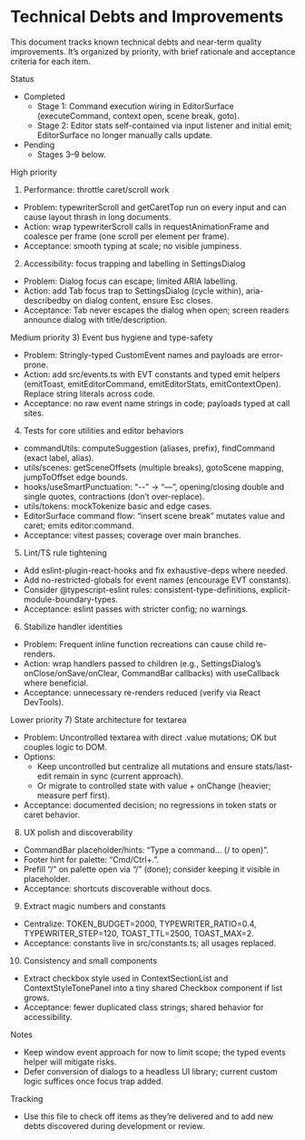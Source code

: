 # Technical Debts and Improvements

This document tracks known technical debts and near-term quality improvements. It’s organized by priority, with brief rationale and acceptance criteria for each item.

Status
- Completed
  - Stage 1: Command execution wiring in EditorSurface (executeCommand, context open, scene break, goto).
  - Stage 2: Editor stats self-contained via input listener and initial emit; EditorSurface no longer manually calls update.
- Pending
  - Stages 3–9 below.

High priority
1) Performance: throttle caret/scroll work
- Problem: typewriterScroll and getCaretTop run on every input and can cause layout thrash in long documents.
- Action: wrap typewriterScroll calls in requestAnimationFrame and coalesce per frame (one scroll per element per frame).
- Acceptance: smooth typing at scale; no visible jumpiness.

2) Accessibility: focus trapping and labelling in SettingsDialog
- Problem: Dialog focus can escape; limited ARIA labelling.
- Action: add Tab focus trap to SettingsDialog (cycle within), aria-describedby on dialog content, ensure Esc closes.
- Acceptance: Tab never escapes the dialog when open; screen readers announce dialog with title/description.

Medium priority
3) Event bus hygiene and type-safety
- Problem: Stringly-typed CustomEvent names and payloads are error-prone.
- Action: add src/events.ts with EVT constants and typed emit helpers (emitToast, emitEditorCommand, emitEditorStats, emitContextOpen). Replace string literals across code.
- Acceptance: no raw event name strings in code; payloads typed at call sites.

4) Tests for core utilities and editor behaviors
- commandUtils: computeSuggestion (aliases, prefix), findCommand (exact label, alias).
- utils/scenes: getSceneOffsets (multiple breaks), gotoScene mapping, jumpToOffset edge bounds.
- hooks/useSmartPunctuation: “--” → “—”, opening/closing double and single quotes, contractions (don’t over-replace).
- utils/tokens: mockTokenize basic and edge cases.
- EditorSurface command flow: “insert scene break” mutates value and caret; emits editor:command.
- Acceptance: vitest passes; coverage over main branches.

5) Lint/TS rule tightening
- Add eslint-plugin-react-hooks and fix exhaustive-deps where needed.
- Add no-restricted-globals for event names (encourage EVT constants).
- Consider @typescript-eslint rules: consistent-type-definitions, explicit-module-boundary-types.
- Acceptance: eslint passes with stricter config; no warnings.

6) Stabilize handler identities
- Problem: Frequent inline function recreations can cause child re-renders.
- Action: wrap handlers passed to children (e.g., SettingsDialog’s onClose/onSave/onClear, CommandBar callbacks) with useCallback where beneficial.
- Acceptance: unnecessary re-renders reduced (verify via React DevTools).

Lower priority
7) State architecture for textarea
- Problem: Uncontrolled textarea with direct .value mutations; OK but couples logic to DOM.
- Options:
  - Keep uncontrolled but centralize all mutations and ensure stats/last-edit remain in sync (current approach).
  - Or migrate to controlled state with value + onChange (heavier; measure perf first).
- Acceptance: documented decision; no regressions in token stats or caret behavior.

8) UX polish and discoverability
- CommandBar placeholder/hints: “Type a command… (/ to open)”.
- Footer hint for palette: “Cmd/Ctrl+.”.
- Prefill “/” on palette open via “/” (done); consider keeping it visible in placeholder.
- Acceptance: shortcuts discoverable without docs.

9) Extract magic numbers and constants
- Centralize: TOKEN_BUDGET=2000, TYPEWRITER_RATIO=0.4, TYPEWRITER_STEP=120, TOAST_TTL=2500, TOAST_MAX=2.
- Acceptance: constants live in src/constants.ts; all usages replaced.

10) Consistency and small components
- Extract checkbox style used in ContextSectionList and ContextStyleTonePanel into a tiny shared Checkbox component if list grows.
- Acceptance: fewer duplicated class strings; shared behavior for accessibility.

Notes
- Keep window event approach for now to limit scope; the typed events helper will mitigate risks.
- Defer conversion of dialogs to a headless UI library; current custom logic suffices once focus trap added.

Tracking
- Use this file to check off items as they’re delivered and to add new debts discovered during development or review.
